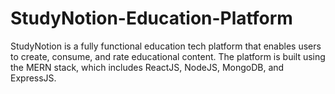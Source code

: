 # StudyNotion-Education-Platform
StudyNotion is a fully functional education tech platform that enables users to create, consume, and rate educational content. The platform is built using the MERN stack, which includes ReactJS, NodeJS, MongoDB, and ExpressJS.
